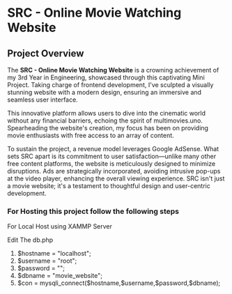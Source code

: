 <h1>SRC - Online Movie Watching Website</h1>

<h2>Project Overview</h2>

<p>

The <b>SRC - Online Movie Watching Website</b> is a crowning achievement of my 3rd Year in Engineering, showcased through this captivating Mini Project. Taking charge of frontend development, I've sculpted a visually stunning website with a modern design, ensuring an immersive and seamless user interface.

</p>

<p>
This innovative platform allows users to dive into the cinematic world without any financial barriers, echoing the spirit of multimovies.uno. Spearheading the website's creation, my focus has been on providing movie enthusiasts with free access to an array of content.
</p>

<p>To sustain the project, a revenue model leverages Google AdSense. What sets SRC apart is its commitment to user satisfaction—unlike many other free content platforms, the website is meticulously designed to minimize disruptions. Ads are strategically incorporated, avoiding intrusive pop-ups at the video player, enhancing the overall viewing experience. SRC isn't just a movie website; it's a testament to thoughtful design and user-centric development.
</p>

<h3>For Hosting this project follow the following steps</h3>

<p>For Local Host using XAMMP Server </p>
<p>Edit The db.php </p>
<ol>
<li>$hostname = "localhost"; </li>
<li>$username = "root"; </li>
<li>$password = ""; </li>
<li>$dbname = "movie_website"; </li>
<li>$con = mysqli_connect($hostname,$username,$password,$dbname); </li>
</ol>
